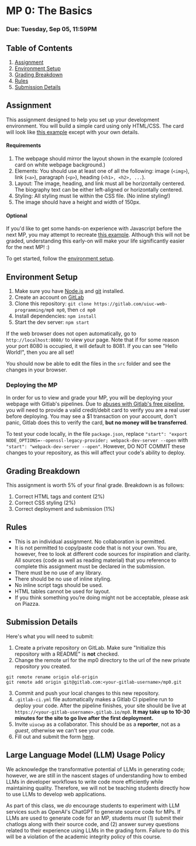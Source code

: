 # MP 0: The Basics
### Due: Tuesday, Sep 05, 11:59PM

## Table of Contents
1. [Assignment](#assignment)
2. [Environment Setup](#environment-setup)
3. [Grading Breakdown](#grading-breakdown)
4. [Rules](#rules)
5. [Submission Details](#submission-details)

## Assignment
This assignment designed to help you set up your development environment. You will build a simple card using only HTML/CSS. The card will look like [this example](http://i.imgur.com/aeKrEga.png) except with your own details.

#### Requirements
1. The webpage should mirror the layout shown in the example (colored card on white webpage background.)
2. Elements: You should use at least one of all the following: image (`<img>`), link (`<a>`), paragraph (`<p>`), heading (`<h1>, <h2>, ...`).
3. Layout: The image, heading, and link must all be horizontally centered. The biography text can be either left-aligned or horizontally centered.
4. Styling: All styling must lie within the CSS file. (No inline styling!)
5. The image should have a height and width of 150px.

#### Optional
If you'd like to get some hands-on experience with Javascript before the next MP, you may attempt to recreate [this example](https://uiuc-web-programming.gitlab.io/fa21/images/mp0.gif). Although this will not be graded, understanding this early-on will make your life significantly easier for the next MP! :)

To get started, follow the [environment setup](#environment-setup).

## Environment Setup
1. Make sure you have [Node.js](https://nodejs.org/en/) and [git](https://git-scm.com/) installed.
2. Create an account on [GitLab](https://gitlab.com/)
3. Clone this repository:
`git clone https://gitlab.com/uiuc-web-programming/mp0 mp0`, then `cd mp0`
4. Install dependencies:
`npm install`
5. Start the dev server:
`npm start`

If the web browser does not open automatically, go to `http://localhost:8080/` to view your page. Note that if for some reason your port 8080 is occupied, it will default to 8081. If you can see "Hello World!", then you are all set!

You should now be able to edit the files in the `src` folder and see the changes in your browser.

### Deploying the MP
In order for us to view and grade your MP, you will be deploying your webpage with Gitlab's pipelines. Due to [abuses with Gitlab's free pipeline](https://forum.gitlab.com/t/concern-about-gitlab-asking-for-credit-card/54479), you will need to provide a valid credit/debit card to verify you are a real user before deploying. You may see a $1 transaction on your account, don't panic, Gitlab does this to verify the card, **but no money will be transferred**.

To test your code locally, in the file `package.json`, replace `"start": "export NODE_OPTIONS=--openssl-legacy-provider; webpack-dev-server --open` with `"start": "webpack-dev-server --open"`. However, DO NOT COMMIT these changes to your repository, as this will affect your code's ability to deploy. 

## Grading Breakdown
This assignment is worth 5% of your final grade. Breakdown is as follows:
1. Correct HTML tags and content (2%)
2. Correct CSS styling (2%)
3. Correct deployment and submission (1%)

## Rules
- This is an individual assignment. No collaboration is permitted.
- It is not permitted to copy/paste code that is not your own. You are, however, free to look at different code sources for inspiration and clarity. All sources (code as well as reading material) that you reference to complete this assignment must be declared in the submission.
- There must be no use of any library.
- There should be no use of inline styling.
- No inline script tags should be used.
- HTML tables cannot be used for layout.
- If you think something you’re doing might not be acceptable, please ask on Piazza.

## Submission Details
Here's what you will need to submit:
1. Create a private repository on GitLab. Make sure "Initialize this repository with a README" is **not** checked.
2. Change the remote url for the mp0 directory to the url of the new private repository you created.
```
git remote rename origin old-origin
git remote add origin git@gitlab.com:<your-gitlab-username>/mp0.git
```
3. Commit and push your local changes to this new repository.
4. `.gitlab-ci.yml` file automatically makes a Gitlab CI pipeline run to deploy your code. After the pipeline finishes, your site should be live at `https://<your-gitlab-username>.gitlab.io/mp0`. **It may take up to 10-30 minutes for the site to go live after the first deployment.**
5. Invite `uiucwp` as a collaborator. This should be as a **reporter**, not as a *guest*, otherwise we can't see your code.
6. Fill out and submit the form [here](https://forms.gle/SEEfpbBzs2NSBhJy9).

## Large Language Model (LLM) Usage Policy

We acknowledge the transformative potential of LLMs in generating code; however, we are still in the nascent stages of understanding how to embed LLMs in developer workflows to write code more efficiently while maintaining quality. Therefore, we will not be teaching students directly how to use LLMs to develop web applications.

As part of this class, we *do* encourage students to experiment with LLM services such as OpenAI's ChatGPT to generate source code for MPs. If LLMs are used to generate code for an MP, students *must* (1) submit their chatlogs along with their source code, and (2) answer survey questions related to their experience using LLMs in the grading form. Failure to do this will be a violation of the academic integrity policy of this course.

